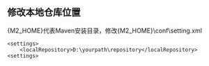 ## 修改本地仓库位置

{M2\_HOME}代表Maven安装目录，修改{M2\_HOME}\conf\setting.xml

```
<settings>
    <localRepository>D:\yourpath\repository</localRepository>
<settings>
```



